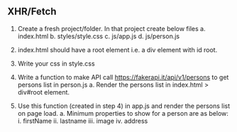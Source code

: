 ## XHR/Fetch

1. Create a fresh project/folder. In that project create below files
    a. index.html
    b. styles/style.css
    c. js/app.js
    d. js/person.js

2. index.html should have a root element i.e. a div element with id root.
3. Write your css in style.css
4. Write a function to make API call https://fakerapi.it/api/v1/persons to get persons list in person.js
    a. Render the persons list in index.html > div#root element.
5. Use this function (created in step 4) in app.js and render the persons list on page load.
    a. Minimum properties to show for a person are as below:
        i. firstName ii. lastname iii. image iv. address
